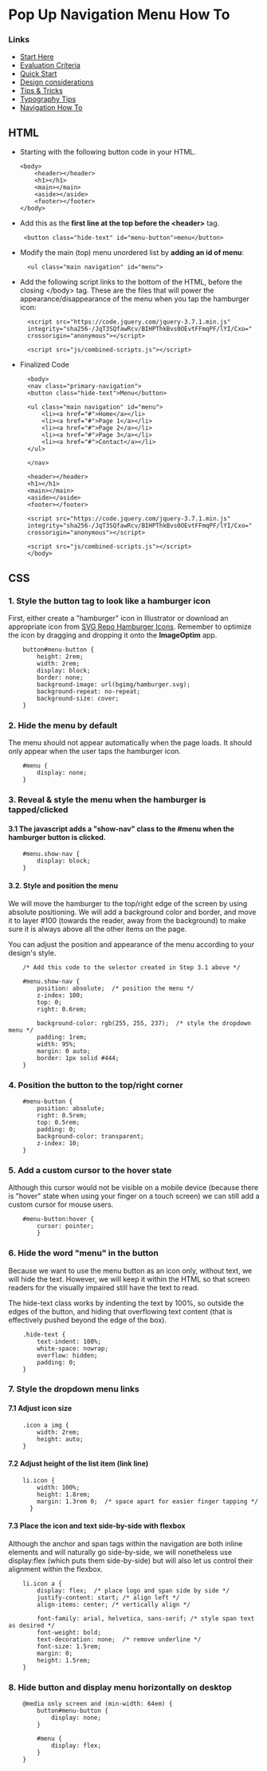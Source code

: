 # Pop Up Navigation Menu How To


### Links

-   [Start Here](./index.md)
-   [Evaluation Criteria](./evaluation-criteria.md)
-   [Quick Start](./quick-start.md)
-   [Design considerations](./design-considerations.md)
-   [Tips & Tricks](./tips-tricks.md)
-   [Typography Tips](./global-project-typography-tips.md)
-   [Navigation How To](./navigation-how-to.md)


## HTML

-   Starting with the following button code in your HTML.

        <body>
            <header></header>
            <h1></h1>
            <main></main>
            <aside></aside>
            <footer></footer>
        </body>  


-   Add this as the **first line at the top before the \<header\>** tag.

         <button class="hide-text" id="menu-button">menu</button>

-   Modify the main (top) menu unordered list by **adding an id of
    menu**:

          <ul class="main navigation" id="menu">

- Add the following script links to the bottom of the HTML, before the closing \</body> tag. These are the files that will power the appearance/disappearance of the menu when you tap the hamburger icon:

        <script src="https://code.jquery.com/jquery-3.7.1.min.js"
        integrity="sha256-/JqT3SQfawRcv/BIHPThkBvs0OEvtFFmqPF/lYI/Cxo="
        crossorigin="anonymous"></script>

        <script src="js/combined-scripts.js"></script>

- Finalized Code

        <body>
        <nav class="primary-navigation">
        <button class="hide-text">Menu</button>

        <ul class="main navigation" id="menu">
            <li><a href="#">Home</a></li>
            <li><a href="#">Page 1</a></li>
            <li><a href="#">Page 2</a></li>
            <li><a href="#">Page 3</a></li>
            <li><a href="#">Contact</a></li>
        </ul>

        </nav>
        
        <header></header>
        <h1></h1>
        <main></main>
        <aside></aside>
        <footer></footer>

        <script src="https://code.jquery.com/jquery-3.7.1.min.js"
        integrity="sha256-/JqT3SQfawRcv/BIHPThkBvs0OEvtFFmqPF/lYI/Cxo="
        crossorigin="anonymous"></script>

        <script src="js/combined-scripts.js"></script>
        </body>          

## CSS


### 1. Style the button tag to look like a hamburger icon 

First, either create a \"hamburger\" icon in Illustrator or download an
appropriate icon from [SVG Repo Hamburger
Icons](https://www.svgrepo.com/vectors/hamburger). Remember to optimize
the icon by dragging and dropping it onto the **ImageOptim** app.

        button#menu-button {
            height: 2rem;
            width: 2rem;
            display: block;
            border: none;
            background-image: url(bgimg/hamburger.svg); 
            background-repeat: no-repeat;
            background-size: cover;
        }



### 2. Hide the menu by default 

The menu should not appear automatically when the page loads. It should
only appear when the user taps the hamburger icon.

        #menu {
            display: none;
        }



### 3. Reveal & style the menu when the hamburger is tapped/clicked 

#### 3.1 The javascript adds a \"show-nav\" class to the #menu when the hamburger button is clicked. 

        #menu.show-nav {
            display: block;
        }  

#### 3.2. Style and position the menu 

We will move the hamburger to the top/right edge of the screen by using
absolute positioning. We will add a background color and border, and
move it to layer #100 (towards the reader, away from the background) to
make sure it is always above all the other items on the page.

You can adjust the position and appearance of the menu according to your
design\'s style.

        /* Add this code to the selector created in Step 3.1 above */
        
        #menu.show-nav {
            position: absolute;  /* position the menu */
            z-index: 100;
            top: 0;
            right: 0.6rem;
            
            background-color: rgb(255, 255, 237);  /* style the dropdown menu */
            padding: 1rem;
            width: 95%;
            margin: 0 auto;
            border: 1px solid #444;
        }  



### 4. Position the button to the top/right corner 

        #menu-button {
            position: absolute;
            right: 0.5rem;
            top: 0.5rem;
            padding: 0;
            background-color: transparent;
            z-index: 10;
        }



### 5. Add a custom cursor to the hover state 

Although this cursor would not be visible on a mobile device (because
there is \"hover\" state when using your finger on a touch screen) we
can still add a custom cursor for mouse users.

        #menu-button:hover {
            cursor: pointer;
            }



### 6. Hide the word \"menu\" in the button 

Because we want to use the menu button as an icon only, without text, we
will hide the text. However, we will keep it within the HTML so that
screen readers for the visually impaired still have the text to read.

The hide-text class works by indenting the text by 100%, so outside the
edges of the button, and hiding that overflowing text content (that is
effectively pushed beyond the edge of the box).

        .hide-text {
            text-indent: 100%;
            white-space: nowrap;
            overflow: hidden;
            padding: 0;
        }



### 7. Style the dropdown menu links 

#### 7.1 Adjust icon size 
        .icon a img {
            width: 2rem;
            height: auto;
        }

#### 7.2 Adjust height of the list item (link line) 

        li.icon {
            width: 100%;
            height: 1.8rem;
            margin: 1.3rem 0;  /* space apart for easier finger tapping */
          }

#### 7.3 Place the icon and text side-by-side with flexbox 

Although the anchor and span tags within the navigation are both inline
elements and will naturally go side-by-side, we will nonetheless use
display:flex (which puts them side-by-side) but will also let us control
their alignment within the flexbox.

        li.icon a {
            display: flex;  /* place logo and span side by side */
            justify-content: start; /* align left */
            align-items: center; /* vertically align */
            
            font-family: arial, helvetica, sans-serif; /* style span text as desired */
            font-weight: bold;
            text-decoration: none;  /* remove underline */
            font-size: 1.5rem;
            margin: 0; 
            height: 1.5rem;
        }



### 8. Hide button and display menu horizontally on desktop 

        @media only screen and (min-width: 64em) {
            button#menu-button {
                display: none;
            }

            #menu {
                display: flex;
            }
        }


